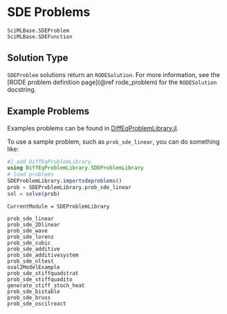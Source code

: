 # SDE Problems

```@docs
SciMLBase.SDEProblem
SciMLBase.SDEFunction
```

## Solution Type

`SDEProblem` solutions return an `RODESolution`. For more information, see the
[RODE problem definition page](@ref rode_problem) for the `RODESolution` docstring.

## Example Problems

Examples problems can be found in [DiffEqProblemLibrary.jl](https://github.com/SciML/DiffEqProblemLibrary.jl/blob/master/src/sde_premade_problems.jl).

To use a sample problem, such as `prob_sde_linear`, you can do something like:

```julia
#] add DiffEqProblemLibrary
using DiffEqProblemLibrary.SDEProblemLibrary
# load problems
SDEProblemLibrary.importsdeproblems()
prob = SDEProblemLibrary.prob_sde_linear
sol = solve(prob)
```

```@meta
CurrentModule = SDEProblemLibrary
```

```@docs
prob_sde_linear
prob_sde_2Dlinear
prob_sde_wave
prob_sde_lorenz
prob_sde_cubic
prob_sde_additive
prob_sde_additivesystem
prob_sde_nltest
oval2ModelExample
prob_sde_stiffquadstrat
prob_sde_stiffquadito
generate_stiff_stoch_heat
prob_sde_bistable
prob_sde_bruss
prob_sde_oscilreact
```

